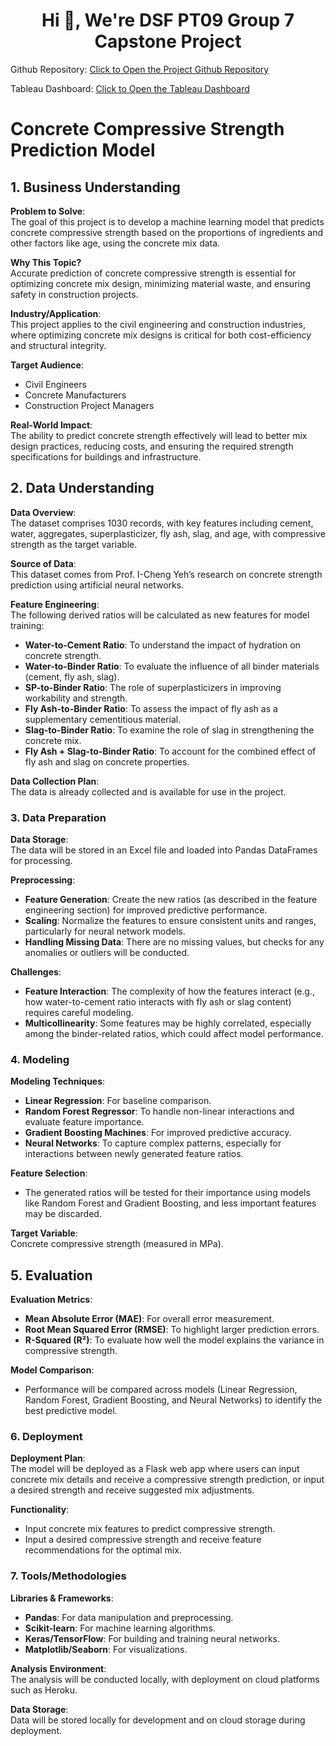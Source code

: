<h1 align="center">Hi 👋, We're DSF PT09 Group 7 Capstone Project  </h1>

Github Repository: [Click to Open the Project Github Repository](https://github.com/mutukuk/Group-7_Phase_5_Capstone.git)

Tableau Dashboard: [Click to Open the Tableau Dashboard](https://public.tableau.com/views/Churn_17414751223480/Dashboard1?:language=en-US&publish=yes&:sid=&:redirect=auth&:display_count=n&:origin=viz_share_link)

# Concrete Compressive Strength Prediction Model
## 1. **Business Understanding**

**Problem to Solve**:  
The goal of this project is to develop a machine learning model that predicts concrete compressive strength based on the proportions of ingredients and other factors like age, using the concrete mix data.

**Why This Topic?**  
Accurate prediction of concrete compressive strength is essential for optimizing concrete mix design, minimizing material waste, and ensuring safety in construction projects.

**Industry/Application**:  
This project applies to the civil engineering and construction industries, where optimizing concrete mix designs is critical for both cost-efficiency and structural integrity.

**Target Audience**:  
- Civil Engineers
- Concrete Manufacturers
- Construction Project Managers

**Real-World Impact**:  
The ability to predict concrete strength effectively will lead to better mix design practices, reducing costs, and ensuring the required strength specifications for buildings and infrastructure.

## 2. **Data Understanding**

**Data Overview**:  
The dataset comprises 1030 records, with key features including cement, water, aggregates, superplasticizer, fly ash, slag, and age, with compressive strength as the target variable.

**Source of Data**:  
This dataset comes from Prof. I-Cheng Yeh’s research on concrete strength prediction using artificial neural networks.

**Feature Engineering**:  
The following derived ratios will be calculated as new features for model training:
- **Water-to-Cement Ratio**: To understand the impact of hydration on concrete strength.
- **Water-to-Binder Ratio**: To evaluate the influence of all binder materials (cement, fly ash, slag).
- **SP-to-Binder Ratio**: The role of superplasticizers in improving workability and strength.
- **Fly Ash-to-Binder Ratio**: To assess the impact of fly ash as a supplementary cementitious material.
- **Slag-to-Binder Ratio**: To examine the role of slag in strengthening the concrete mix.
- **Fly Ash + Slag-to-Binder Ratio**: To account for the combined effect of fly ash and slag on concrete properties.

**Data Collection Plan**:  
The data is already collected and is available for use in the project.

### 3. **Data Preparation**

**Data Storage**:  
The data will be stored in an Excel file and loaded into Pandas DataFrames for processing.

**Preprocessing**:
- **Feature Generation**: Create the new ratios (as described in the feature engineering section) for improved predictive performance.
- **Scaling**: Normalize the features to ensure consistent units and ranges, particularly for neural network models.
- **Handling Missing Data**: There are no missing values, but checks for any anomalies or outliers will be conducted.

**Challenges**:  
- **Feature Interaction**: The complexity of how the features interact (e.g., how water-to-cement ratio interacts with fly ash or slag content) requires careful modeling.
- **Multicollinearity**: Some features may be highly correlated, especially among the binder-related ratios, which could affect model performance.

### 4. **Modeling**

**Modeling Techniques**:  
- **Linear Regression**: For baseline comparison.
- **Random Forest Regressor**: To handle non-linear interactions and evaluate feature importance.
- **Gradient Boosting Machines**: For improved predictive accuracy.
- **Neural Networks**: To capture complex patterns, especially for interactions between newly generated feature ratios.

**Feature Selection**:  
- The generated ratios will be tested for their importance using models like Random Forest and Gradient Boosting, and less important features may be discarded.

**Target Variable**:  
Concrete compressive strength (measured in MPa).

## 5. **Evaluation**

**Evaluation Metrics**:  
- **Mean Absolute Error (MAE)**: For overall error measurement.
- **Root Mean Squared Error (RMSE)**: To highlight larger prediction errors.
- **R-Squared (R²)**: To evaluate how well the model explains the variance in compressive strength.

**Model Comparison**:  
- Performance will be compared across models (Linear Regression, Random Forest, Gradient Boosting, and Neural Networks) to identify the best predictive model.

### 6. **Deployment**

**Deployment Plan**:  
The model will be deployed as a Flask web app where users can input concrete mix details and receive a compressive strength prediction, or input a desired strength and receive suggested mix adjustments.

**Functionality**:  
- Input concrete mix features to predict compressive strength.
- Input a desired compressive strength and receive feature recommendations for the optimal mix.

### 7. **Tools/Methodologies**

**Libraries & Frameworks**:  
- **Pandas**: For data manipulation and preprocessing.
- **Scikit-learn**: For machine learning algorithms.
- **Keras/TensorFlow**: For building and training neural networks.
- **Matplotlib/Seaborn**: For visualizations.

**Analysis Environment**:  
The analysis will be conducted locally, with deployment on cloud platforms such as Heroku.

**Data Storage**:  
Data will be stored locally for development and on cloud storage during deployment.
